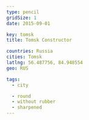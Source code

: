 ```yaml
---
type: pencil
gridSize: 1
date: 2015-09-01

key: tomsk
title: Tomsk Constructor

countries: Russia
cities: Tomsk
latlng: 56.487756, 84.948554
geo: RUS

tags:
  - city

  - round
  - without rubber
  - sharpened
---
```

